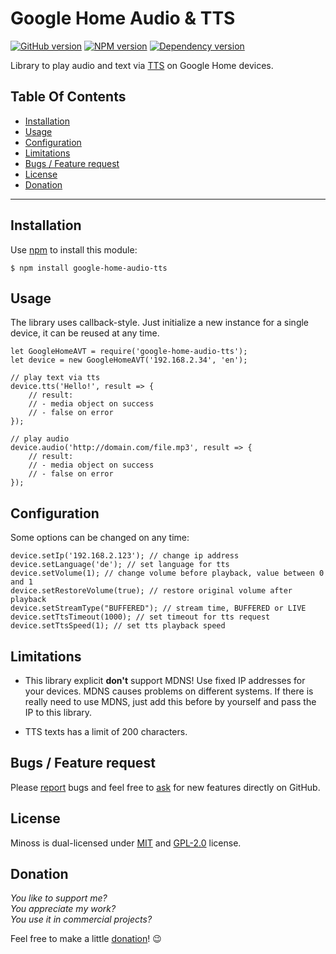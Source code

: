 # Google Home Audio & TTS
[![GitHub version](https://badge.fury.io/gh/dkern%2Fgoogle-home-audio-tts.svg)](http://github.com/dkern/google-home-audio-tts)
[![NPM version](https://badge.fury.io/js/google-home-audio-tts.svg)](http://www.npmjs.org/package/google-home-audio-tts)
[![Dependency version](https://david-dm.org/dkern/google-home-audio-tts.png)](https://david-dm.org/dkern/google-home-audio-tts)

Library to play audio and text via [TTS](https://cloud.google.com/text-to-speech/) on Google Home devices.


## Table Of Contents
* [Installation](#installation)
* [Usage](#usage)
* [Configuration](#configuration)
* [Limitations](#limitations)
* [Bugs / Feature request](#bugs--feature-request)
* [License](#license)
* [Donation](#donation)


---


## Installation
Use [npm](http://npmjs.com) to install this module:

```SH
$ npm install google-home-audio-tts
```


## Usage
The library uses callback-style.
Just initialize a new instance for a single device, it can be reused at any time.

```JS
let GoogleHomeAVT = require('google-home-audio-tts');
let device = new GoogleHomeAVT('192.168.2.34', 'en');

// play text via tts
device.tts('Hello!', result => {
    // result:
    // - media object on success
    // - false on error
});

// play audio
device.audio('http://domain.com/file.mp3', result => {
    // result:
    // - media object on success
    // - false on error
});
```


## Configuration
Some options can be changed on any time:

```JS
device.setIp('192.168.2.123'); // change ip address
device.setLanguage('de'); // set language for tts
device.setVolume(1); // change volume before playback, value between 0 and 1
device.setRestoreVolume(true); // restore original volume after playback
device.setStreamType("BUFFERED"); // stream time, BUFFERED or LIVE
device.setTtsTimeout(1000); // set timeout for tts request
device.setTtsSpeed(1); // set tts playback speed
```


## Limitations
- This library explicit **don't** support MDNS!
Use fixed IP addresses for your devices.
MDNS causes problems on different systems. If there is really need to use MDNS, just add this before by yourself and pass the IP to this library.

- TTS texts has a limit of 200 characters.


## Bugs / Feature request
Please [report](http://github.com/dkern/google-home-audio-tts/issues) bugs and feel free to [ask](http://github.com/dkern/google-home-audio-tts/issues) for new features directly on GitHub.


## License
Minoss is dual-licensed under [MIT](http://www.opensource.org/licenses/mit-license.php) and [GPL-2.0](http://www.gnu.org/licenses/gpl-2.0.html) license.


## Donation
_You like to support me?_  
_You appreciate my work?_  
_You use it in commercial projects?_  
  
Feel free to make a little [donation](https://www.paypal.com/cgi-bin/webscr?cmd=_s-xclick&hosted_button_id=93XQ8EYMSWHC6)! :wink: